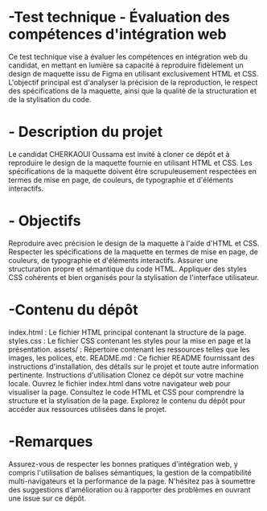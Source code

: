# -Test technique - Évaluation des compétences d'intégration web
Ce test technique vise à évaluer les compétences en intégration web du candidat, en mettant en lumière sa capacité à reproduire fidèlement un design de maquette issu de Figma en utilisant exclusivement HTML et CSS. L'objectif principal est d'analyser la précision de la reproduction, le respect des spécifications de la maquette, ainsi que la qualité de la structuration et de la stylisation du code.

# - Description du projet
Le candidat CHERKAOUI Oussama est invité à cloner ce dépôt et à reproduire le design de la maquette fournie en utilisant HTML et CSS. Les spécifications de la maquette doivent être scrupuleusement respectées en termes de mise en page, de couleurs, de typographie et d'éléments interactifs.

# - Objectifs
Reproduire avec précision le design de la maquette à l'aide d'HTML et CSS.
Respecter les spécifications de la maquette en termes de mise en page, de couleurs, de typographie et d'éléments interactifs.
Assurer une structuration propre et sémantique du code HTML.
Appliquer des styles CSS cohérents et bien organisés pour la stylisation de l'interface utilisateur.
# -Contenu du dépôt
index.html : Le fichier HTML principal contenant la structure de la page.
styles.css : Le fichier CSS contenant les styles pour la mise en page et la présentation.
assets/ : Répertoire contenant les ressources telles que les images, les polices, etc.
README.md : Ce fichier README fournissant des instructions d'installation, des détails sur le projet et toute autre information pertinente.
Instructions d'utilisation
Clonez ce dépôt sur votre machine locale.
Ouvrez le fichier index.html dans votre navigateur web pour visualiser la page.
Consultez le code HTML et CSS pour comprendre la structure et la stylisation de la page.
Explorez le contenu du dépôt pour accéder aux ressources utilisées dans le projet.
# -Remarques
Assurez-vous de respecter les bonnes pratiques d'intégration web, y compris l'utilisation de balises sémantiques, la gestion de la compatibilité multi-navigateurs et la performance de la page.
N'hésitez pas à soumettre des suggestions d'amélioration ou à rapporter des problèmes en ouvrant une issue sur ce dépôt.